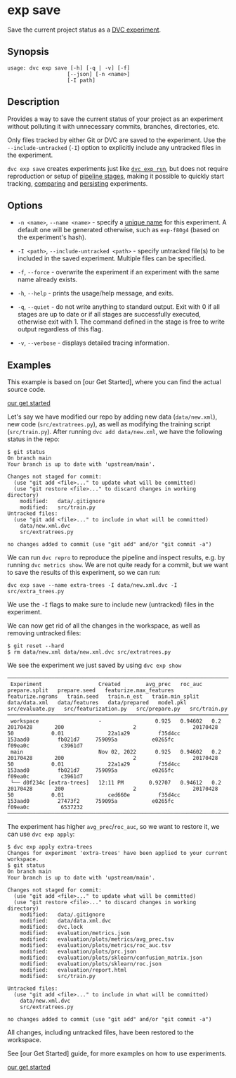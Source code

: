 # exp save

Save the current project status as a [DVC experiment].

[dvc experiment]: /doc/user-guide/experiment-management/experiments-overview

## Synopsis

```usage
usage: dvc exp save [-h] [-q | -v] [-f]
                   [--json] [-n <name>]
                   [-I path]
```

## Description

Provides a way to save the current status of your <abbr>project</abbr> as an
<abbr>experiment</abbr> without polluting it with unnecessary commits, branches,
directories, etc.

Only files tracked by either Git or DVC are saved to the experiment. Use the
`--include-untracked` (`-I`) option to explicitly include any untracked files in
the experiment.

`dvc exp save` creates <abbr>experiments</abbr> just like
[`dvc exp run`](/doc/command-reference/exp/run), but does not require
reproduction or setup of [pipeline stages](/doc/start/data-pipelines), making it
possible to quickly start tracking, [comparing] and [persisting] experiments.

[comparing]: /doc/user-guide/experiment-management/comparing-experiments
[persisting]: /doc/user-guide/experiment-management/persisting-experiments

## Options

- `-n <name>`, `--name <name>` - specify a [unique name] for this experiment. A
  default one will be generated otherwise, such as `exp-f80g4` (based on the
  experiment's hash).

- `-I <path>`, `--include-untracked <path>` - specify untracked file(s) to be
  included in the saved experiment. Multiple files can be specified.

- `-f`, `--force` - overwrite the experiment if an experiment with the same name
  already exists.

- `-h`, `--help` - prints the usage/help message, and exits.

- `-q`, `--quiet` - do not write anything to standard output. Exit with 0 if all
  stages are up to date or if all stages are successfully executed, otherwise
  exit with 1. The command defined in the stage is free to write output
  regardless of this flag.

- `-v`, `--verbose` - displays detailed tracing information.

[unique name]:
  https://dvc.org/doc/user-guide/experiment-management/experiments-overview#how-does-dvc-track-experiments

## Examples

<admon type="info">

This example is based on [our Get Started], where you can find the actual source
code.

[our get started](/doc/start/experiment-management/experiments)

</admon>

Let's say we have modified our repo by adding new data (`data/new.xml`), new
code (`src/extratrees.py`), as well as modifying the training script
(`src/train.py`). After running `dvc add data/new.xml`, we have the following
status in the repo:

```cli
$ git status
On branch main
Your branch is up to date with 'upstream/main'.

Changes not staged for commit:
  (use "git add <file>..." to update what will be committed)
  (use "git restore <file>..." to discard changes in working directory)
	modified:   data/.gitignore
	modified:   src/train.py
Untracked files:
  (use "git add <file>..." to include in what will be committed)
	data/new.xml.dvc
	src/extratrees.py

no changes added to commit (use "git add" and/or "git commit -a")
```

We can run `dvc repro` to reproduce the pipeline and inspect results, e.g. by
running `dvc metrics show`. We are not quite ready for a commit, but we want to
save the results of this experiment, so we can run:

```cli
dvc exp save --name extra-trees -I data/new.xml.dvc -I src/extra_trees.py
```

We use the `-I` flags to make sure to include new (untracked) files in the
experiment.

We can now get rid of all the changes in the workspace, as well as removing
untracked files:

```cli
$ git reset --hard
$ rm data/new.xml data/new.xml.dvc src/extratrees.py
```

We see the experiment we just saved by using `dvc exp show`

```dvctable
────────────────────────────────────────────────────────────────────────────────────────────────────────────────────────────────────────────────────────────────────────────────────────────────────────────────────────────────────────────────────────────────────────────────────────────────────────────────────────────
 Experiment                  Created        avg_prec   roc_auc   prepare.split   prepare.seed   featurize.max_features   featurize.ngrams   train.seed   train.n_est   train.min_split   data/data.xml   data/features   data/prepared   model.pkl   src/evaluate.py   src/featurization.py   src/prepare.py   src/train.py
────────────────────────────────────────────────────────────────────────────────────────────────────────────────────────────────────────────────────────────────────────────────────────────────────────────────────────────────────────────────────────────────────────────────────────────────────────────────────────────
 workspace                   -                 0.925   0.94602   0.2             20170428       200                      2                  20170428     50            0.01              22a1a29         f35d4cc         153aad0         fb021d7     759095a           e0265fc                f09ea0c          c3961d7
 main                        Nov 02, 2022      0.925   0.94602   0.2             20170428       200                      2                  20170428     50            0.01              22a1a29         f35d4cc         153aad0         fb021d7     759095a           e0265fc                f09ea0c          c3961d7
 └── d0f234c [extra-trees]   12:11 PM        0.92707   0.94612   0.2             20170428       200                      2                  20170428     50            0.01              ced660e         f35d4cc         153aad0         27473f2     759095a           e0265fc                f09ea0c          6537232
────────────────────────────────────────────────────────────────────────────────────────────────────────────────────────────────────────────────────────────────────────────────────────────────────────────────────────────────────────────────────────────────────────────────────────────────────────────────────────────
```

The experiment has higher `avg_prec`/`roc_auc`, so we want to restore it, we can
use `dvc exp apply`:

```cli
$ dvc exp apply extra-trees
Changes for experiment 'extra-trees' have been applied to your current workspace.
$ git status
On branch main
Your branch is up to date with 'upstream/main'.

Changes not staged for commit:
  (use "git add <file>..." to update what will be committed)
  (use "git restore <file>..." to discard changes in working directory)
	modified:   data/.gitignore
	modified:   data/data.xml.dvc
	modified:   dvc.lock
	modified:   evaluation/metrics.json
	modified:   evaluation/plots/metrics/avg_prec.tsv
	modified:   evaluation/plots/metrics/roc_auc.tsv
	modified:   evaluation/plots/prc.json
	modified:   evaluation/plots/sklearn/confusion_matrix.json
	modified:   evaluation/plots/sklearn/roc.json
	modified:   evaluation/report.html
	modified:   src/train.py

Untracked files:
  (use "git add <file>..." to include in what will be committed)
	data/new.xml.dvc
	src/extratrees.py

no changes added to commit (use "git add" and/or "git commit -a")
```

All changes, including untracked files, have been restored to the workspace.

<admon type="info">

See [our Get Started] guide, for more examples on how to use experiments.

[our get started](/doc/start/experiment-management/experiments)

</admon>
